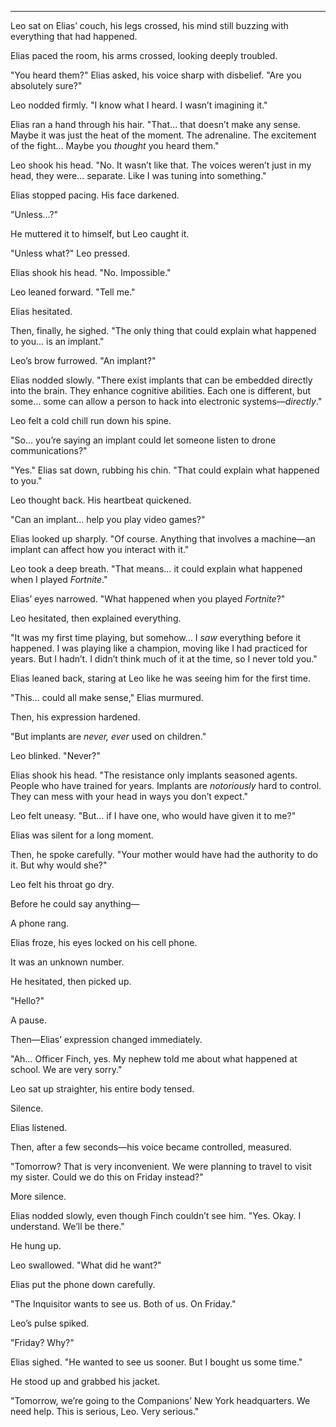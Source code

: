 
---

Leo sat on Elias’ couch, his legs crossed, his mind still buzzing with everything that had happened.  

Elias paced the room, his arms crossed, looking deeply troubled.  

"You heard them?" Elias asked, his voice sharp with disbelief. "Are you absolutely sure?"  

Leo nodded firmly. "I know what I heard. I wasn’t imagining it."  

Elias ran a hand through his hair. "That… that doesn’t make any sense. Maybe it was just the heat of the moment. The adrenaline. The excitement of the fight… Maybe you *thought* you heard them."  

Leo shook his head. "No. It wasn’t like that. The voices weren’t just in my head, they were… separate. Like I was tuning into something."  

Elias stopped pacing. His face darkened.  

"Unless…?"  

He muttered it to himself, but Leo caught it.  

"Unless what?" Leo pressed.  

Elias shook his head. "No. Impossible."  

Leo leaned forward. "Tell me."  

Elias hesitated.  

Then, finally, he sighed. "The only thing that could explain what happened to you… is an implant."  

Leo’s brow furrowed. "An implant?"  

Elias nodded slowly. "There exist implants that can be embedded directly into the brain. They enhance cognitive abilities. Each one is different, but some… some can allow a person to hack into electronic systems—*directly*."  

Leo felt a cold chill run down his spine.  

"So… you’re saying an implant could let someone listen to drone communications?"  

"Yes." Elias sat down, rubbing his chin. "That could explain what happened to you."  

Leo thought back. His heartbeat quickened.  

"Can an implant… help you play video games?"  

Elias looked up sharply. "Of course. Anything that involves a machine—an implant can affect how you interact with it."  

Leo took a deep breath. "That means… it could explain what happened when I played *Fortnite*."  

Elias’ eyes narrowed. "What happened when you played *Fortnite*?"  

Leo hesitated, then explained everything.  

"It was my first time playing, but somehow… I *saw* everything before it happened. I was playing like a champion, moving like I had practiced for years. But I hadn’t. I didn’t think much of it at the time, so I never told you."  

Elias leaned back, staring at Leo like he was seeing him for the first time.  

"This… could all make sense," Elias murmured.  

Then, his expression hardened.  

"But implants are *never, ever* used on children."  

Leo blinked. "Never?"  

Elias shook his head. "The resistance only implants seasoned agents. People who have trained for years. Implants are *notoriously* hard to control. They can mess with your head in ways you don’t expect."  

Leo felt uneasy. "But… if I have one, who would have given it to me?"  

Elias was silent for a long moment.  

Then, he spoke carefully. "Your mother would have had the authority to do it. But why would she?"  

Leo felt his throat go dry.  

Before he could say anything—  

A phone rang.  

Elias froze, his eyes locked on his cell phone.  

It was an unknown number.  

He hesitated, then picked up.  

"Hello?"  

A pause.  

Then—Elias’ expression changed immediately.  

"Ah… Officer Finch, yes. My nephew told me about what happened at school. We are very sorry."  

Leo sat up straighter, his entire body tensed.  

Silence.  

Elias listened.  

Then, after a few seconds—his voice became controlled, measured.  

"Tomorrow? That is very inconvenient. We were planning to travel to visit my sister. Could we do this on Friday instead?"  

More silence.  

Elias nodded slowly, even though Finch couldn’t see him. "Yes. Okay. I understand. We’ll be there."  

He hung up.  

Leo swallowed. "What did he want?"  

Elias put the phone down carefully.  

"The Inquisitor wants to see us. Both of us. On Friday."  

Leo’s pulse spiked.  

"Friday? Why?"  

Elias sighed. "He wanted to see us sooner. But I bought us some time."  

He stood up and grabbed his jacket.  

"Tomorrow, we’re going to the Companions’ New York headquarters. We need help. This is serious, Leo. Very serious."
